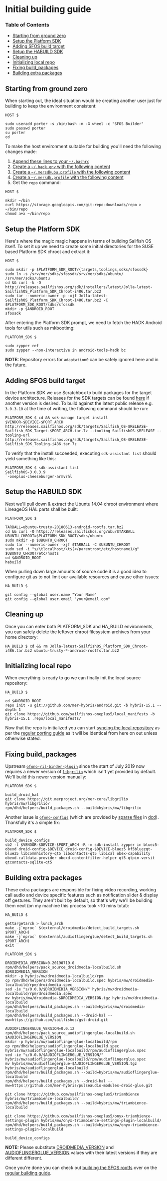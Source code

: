# Initial building guide

### Table of Contents
* [Starting from ground zero](#starting-from-ground-zero)
* [Setup the Platform SDK](#setup-the-platform-sdk)
* [Adding SFOS build target](#adding-sfos-build-target)
* [Setup the HABUILD SDK](#setup-the-habuild-sdk)
* [Cleaning up](#cleaning-up)
* [Initializing local repo](#initializing-local-repo)
* [Fixing build_packages](#fixing-build_packages)
* [Building extra packages](#building-extra-packages)

## Starting from ground zero

When starting out, the ideal situation would be creating another user just for building to keep the environment consistent:
```
HOST $

sudo useradd porter -s /bin/bash -m -G wheel -c "SFOS Builder"
sudo passwd porter
su porter
cd
```

To make the host environment suitable for building you'll need the following changes made:

1. [Append these lines to your `~/.bashrc`](files/.bashrc)
2. [Create a `~/.hadk.env` with the following content](files/.hadk.env)
3. [Create a `~/.mersdkubu.profile` with the following content](files/.mersdkubu.profile)
4. [Create a `~/.mersdk.profile` with the following content](files/.mersdk.profile)
5. Get the `repo` command:
```
HOST $

mkdir ~/bin
curl https://storage.googleapis.com/git-repo-downloads/repo > ~/bin/repo
chmod a+x ~/bin/repo
```

## Setup the Platform SDK

Here's where the magic magic happens in terms of building Sailfish OS itself. To set it up we need to create some initial directories for the SUSE based Platform SDK chroot and extract it:
```
HOST $

sudo mkdir -p $PLATFORM_SDK_ROOT/{targets,toolings,sdks/sfossdk}
sudo ln -s /srv/mer/sdks/sfossdk/srv/mer/sdks/ubuntu/ /srv/mer/sdks/ubuntu
cd && curl -k -O http://releases.sailfishos.org/sdk/installers/latest/Jolla-latest-SailfishOS_Platform_SDK_Chroot-i486.tar.bz2
sudo tar --numeric-owner -p -xjf Jolla-latest-SailfishOS_Platform_SDK_Chroot-i486.tar.bz2 -C $PLATFORM_SDK_ROOT/sdks/sfossdk
mkdir -p $ANDROID_ROOT
sfossdk
```

After entering the Platform SDK prompt, we need to fetch the HADK Android tools for utils such as mkbootimg:
```
PLATFORM_SDK $

sudo zypper ref
sudo zypper --non-interactive in android-tools-hadk bc
```
**NOTE:** Repository errors for `adaptation0` can be safely ignored here and in the future.

## Adding SFOS build target

In the Platform SDK we use Scratchbox to build packages for the target device architecture. Releases for the SDK targets can be found [here](http://releases.sailfishos.org/sdk/targets/) if another version is desired. To build against the latest public release e.g. `3.0.3.10` at the time of writing, the following command should be run:
```
PLATFORM_SDK $ cd && sdk-manage target install $VENDOR-$DEVICE-$PORT_ARCH http://releases.sailfishos.org/sdk/targets/Sailfish_OS-$RELEASE-Sailfish_SDK_Target-$PORT_ARCH.tar.7z --tooling SailfishOS-$RELEASE --tooling-url http://releases.sailfishos.org/sdk/targets/Sailfish_OS-$RELEASE-Sailfish_SDK_Tooling-i486.tar.7z
```

To verify that the install succeeded, executing `sdk-assistant list` should yield something like this:
```
PLATFORM_SDK $ sdk-assistant list
SailfishOS-3.0.3.9
`-oneplus-cheeseburger-armv7hl
```

## Setup the HABUILD SDK

Next we'll pull down & extract the Ubuntu 14.04 chroot environment where LineageOS HAL parts shall be built:
```
PLATFORM_SDK $

TARBALL=ubuntu-trusty-20180613-android-rootfs.tar.bz2
cd && curl -O https://releases.sailfishos.org/ubu/$TARBALL
UBUNTU_CHROOT=$PLATFORM_SDK_ROOT/sdks/ubuntu
sudo mkdir -p $UBUNTU_CHROOT
sudo tar --numeric-owner -xjf $TARBALL -C $UBUNTU_CHROOT
sudo sed -i "s/\tlocalhost/\t$(</parentroot/etc/hostname)/g" $UBUNTU_CHROOT/etc/hosts
cd $ANDROID_ROOT
habuild
```

When pulling down large amounts of source code it is a good idea to configure git as to not limit our available resources and cause other issues:
```
HA_BUILD $

git config --global user.name "Your Name"
git config --global user.email "your@email.com"
```

## Cleaning up

Once you can enter both PLATFORM_SDK and HA_BUILD environments, you can safely delete the leftover chroot filesystem archives from your home directory:
```
HA_BUILD $ cd && rm Jolla-latest-SailfishOS_Platform_SDK_Chroot-i486.tar.bz2 ubuntu-trusty-*-android-rootfs.tar.bz2
```

## Initializing local repo

When everything is ready to go we can finally init the local source repository:
```
HA_BUILD $

cd $ANDROID_ROOT
repo init -u git://github.com/mer-hybris/android.git -b hybris-15.1 --depth 1
git clone https://github.com/sailfishos-oneplus5/local_manifests -b hybris-15.1 .repo/local_manifests/
```

Now that the repo is initialized you can start [syncing the local repository](BUILDING.md#syncing-local-repository) as per the [regular porting guide](BUILDING.md) as it will be identical from here on out unless otherwise stated.

## Fixing build_packages

Upstream [`ofono-ril-binder-plugin`](https://git.io/fjMeu) since the start of July 2019 now requires a newer version of [`libgrilio`](https://git.merproject.org/mer-core/libgrilio) which isn't yet provided by default. We'll build this newer version manually:
```
PLATFORM_SDK $

build_droid_hal
git clone https://git.merproject.org/mer-core/libgrilio hybris/mw/libgrilio/
rpm/dhd/helpers/build_packages.sh --build=hybris/mw/libgrilio
```

Another issue is [`ofono-configs`](https://git.io/fjik8) (which are provided by [sparse files](https://git.io/fjKXf) in [dcd](https://git.io/fjiIU)). Thankfully it's a simple fix:
```
PLATFORM_SDK $

build_device_configs
sb2 -t $VENDOR-$DEVICE-$PORT_ARCH -R -m sdk-install zypper in bluez5-obexd droid-config-$DEVICE droid-config-$DEVICE-bluez5 kf5bluezqt-bluez5 libcommhistory-qt5 libcontacts-qt5 libical obex-capability obexd-calldata-provider obexd-contentfilter-helper qt5-qtpim-versit qtcontacts-sqlite-qt5
```

## Building extra packages

These extra packages are responsible for fixing video recording, working call audio and device specific features such as notification slider & display off gestures. They aren't built by default, so that's why we'll be building them next (on my machine this process took ~10 mins total):
```
HA_BUILD $

gettargetarch > lunch_arch
make -j`nproc` $(external/droidmedia/detect_build_targets.sh $PORT_ARCH)
make -j`nproc` $(external/audioflingerglue/detect_build_targets.sh $PORT_ARCH)
exit

PLATFORM_SDK $

DROIDMEDIA_VERSION=0.20190719.0
rpm/dhd/helpers/pack_source_droidmedia-localbuild.sh $DROIDMEDIA_VERSION
mkdir -p hybris/mw/droidmedia-localbuild/rpm
cp rpm/dhd/helpers/droidmedia-localbuild.spec hybris/mw/droidmedia-localbuild/rpm/droidmedia.spec
sed -ie "s/0.0.0/$DROIDMEDIA_VERSION/" hybris/mw/droidmedia-localbuild/rpm/droidmedia.spec
mv hybris/mw/droidmedia-$DROIDMEDIA_VERSION.tgz hybris/mw/droidmedia-localbuild
rpm/dhd/helpers/build_packages.sh --build=hybris/mw/droidmedia-localbuild
rpm/dhd/helpers/build_packages.sh --droid-hal --mw=https://github.com/sailfishos/gst-droid.git

AUDIOFLINGERGLUE_VERSION=0.0.12
rpm/dhd/helpers/pack_source_audioflingerglue-localbuild.sh $AUDIOFLINGERGLUE_VERSION
mkdir -p hybris/mw/audioflingerglue-localbuild/rpm
cp rpm/dhd/helpers/audioflingerglue-localbuild.spec hybris/mw/audioflingerglue-localbuild/rpm/audioflingerglue.spec
sed -ie "s/0.0.0/$AUDIOFLINGERGLUE_VERSION/" hybris/mw/audioflingerglue-localbuild/rpm/audioflingerglue.spec
mv hybris/mw/audioflingerglue-$AUDIOFLINGERGLUE_VERSION.tgz hybris/mw/audioflingerglue-localbuild
rpm/dhd/helpers/build_packages.sh --build=hybris/mw/audioflingerglue-localbuild
rpm/dhd/helpers/build_packages.sh --droid-hal --mw=https://github.com/mer-hybris/pulseaudio-modules-droid-glue.git

git clone https://github.com/sailfishos-oneplus5/triambience hybris/mw/triambience-localbuild/
rpm/dhd/helpers/build_packages.sh --build=hybris/mw/triambience-localbuild

git clone https://github.com/sailfishos-oneplus5/onyx-triambience-settings-plugin hybris/mw/onyx-triambience-settings-plugin-localbuild/
rpm/dhd/helpers/build_packages.sh --build=hybris/mw/onyx-triambience-settings-plugin-localbuild

build_device_configs
```
**NOTE:** Please substitute [DROIDMEDIA_VERSION](https://git.io/fjMe2) and [AUDIOFLINGERGLUE_VERSION](https://git.io/fjMeg) values with their latest versions if they are different different.

Once you're done you can check out [building the SFOS rootfs](BUILDING.md#building-the-sfos-rootfs) over on the [regular building guide](BUILDING.md).
